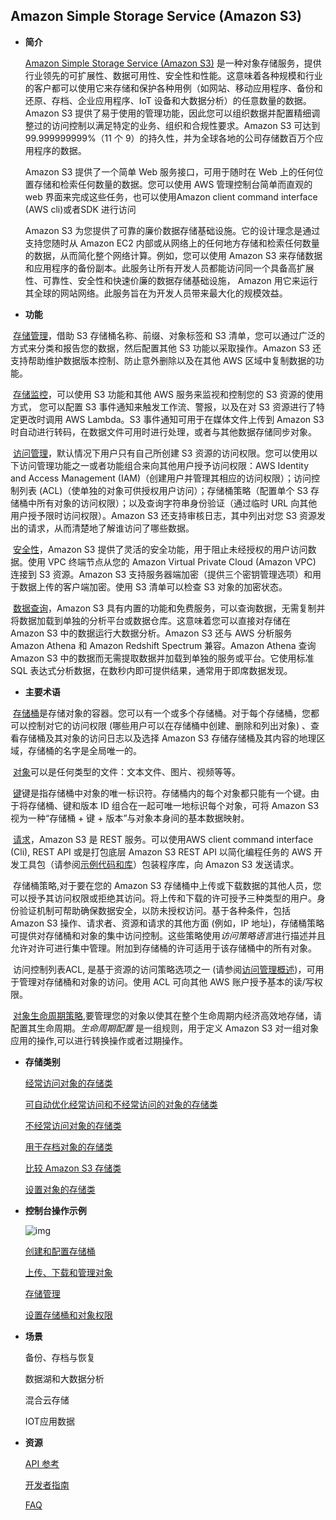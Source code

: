 ## Amazon Simple Storage Service (Amazon S3)

- **简介**

  [Amazon Simple Storage Service (Amazon S3)](https://docs.aws.amazon.com/s3/index.html) 是一种对象存储服务，提供行业领先的可扩展性、数据可用性、安全性和性能。这意味着各种规模和行业的客户都可以使用它来存储和保护各种用例（如网站、移动应用程序、备份和还原、存档、企业应用程序、IoT 设备和大数据分析）的任意数量的数据。Amazon S3 提供了易于使用的管理功能，因此您可以组织数据并配置精细调整过的访问控制以满足特定的业务、组织和合规性要求。Amazon S3 可达到 99.999999999%（11 个 9）的持久性，并为全球各地的公司存储数百万个应用程序的数据。

  Amazon S3 提供了一个简单 Web 服务接口，可用于随时在 Web 上的任何位置存储和检索任何数量的数据。您可以使用 AWS 管理控制台简单而直观的 web 界面来完成这些任务，也可以使用Amazon client command interface (AWS cli)或者SDK 进行访问

  Amazon S3 为您提供了可靠的廉价数据存储基础设施。它的设计理念是通过支持您随时从 Amazon EC2 内部或从网络上的任何地方存储和检索任何数量的数据，从而简化整个网络计算。例如，您可以使用 Amazon S3 来存储数据和应用程序的备份副本。此服务让所有开发人员都能访问同一个具备高扩展性、可靠性、安全性和快速价廉的数据存储基础设施， Amazon 用它来运行其全球的网站网络。此服务旨在为开发人员带来最大化的规模效益。

  

- **功能**

​       [存储管理](https://docs.aws.amazon.com/AmazonS3/latest/user-guide/storage-management.html)，借助 S3 存储桶名称、前缀、对象标签和 S3 清单，您可以通过广泛的方式来分类和报告您的数据，然后配置其他 S3 功能以采取操作。Amazon S3 还支持帮助维护数据版本控制、防止意外删除以及在其他 AWS 区域中复制数据的功能。

​        [存储监控](https://docs.aws.amazon.com/AmazonS3/latest/dev/monitoring-overview.html)，可以使用 S3 功能和其他 AWS 服务来监视和控制您的 S3 资源的使用方式， 您可以配置 S3 事件通知来触发工作流、警报，以及在对 S3 资源进行了特定更改时调用 AWS Lambda。S3 事件通知可用于在媒体文件上传到 Amazon S3 时自动进行转码，在数据文件可用时进行处理，或者与其他数据存储同步对象。
​       

​        [访问管理](https://docs.aws.amazon.com/AmazonS3/latest/dev/s3-access-control.html)，默认情况下用户只有自己所创建 S3 资源的访问权限。您可以使用以下访问管理功能之一或者功能组合来向其他用户授予访问权限：AWS Identity and Access Management (IAM)（创建用户并管理其相应的访问权限）；访问控制列表 (ACL)（使单独的对象可供授权用户访问）；存储桶策略（配置单个 S3 存储桶中所有对象的访问权限）；以及查询字符串身份验证（通过临时 URL 向其他用户授予限时访问权限）。Amazon S3 还支持审核日志，其中列出对您 S3 资源发出的请求，从而清楚地了解谁访问了哪些数据。

​       [安全性](https://docs.aws.amazon.com/AmazonS3/latest/dev/DataDurability.html)，Amazon S3 提供了灵活的安全功能，用于阻止未经授权的用户访问数据。使用 VPC 终端节点从您的 Amazon Virtual Private Cloud (Amazon VPC) 连接到 S3 资源。Amazon S3 支持服务器端加密（提供三个密钥管理选项）和用于数据上传的客户端加密。使用 S3 清单可以检查 S3 对象的加密状态。

​       [数据查询](https://docs.aws.amazon.com/aws-technical-content/latest/building-data-lakes/in-place-querying.html)，Amazon S3 具有内置的功能和免费服务，可以查询数据，无需复制并将数据加载到单独的分析平台或数据仓库。这意味着您可以直接对存储在 Amazon S3 中的数据运行大数据分析。Amazon S3 还与 AWS 分析服务 Amazon Athena 和 Amazon Redshift Spectrum 兼容。Amazon Athena 查询 Amazon S3 中的数据而无需提取数据并加载到单独的服务或平台。它使用标准 SQL 表达式分析数据，在数秒内即可提供结果，通常用于即席数据发现。

- **主要术语**

​        [存储桶](https://docs.aws.amazon.com/zh_cn/AmazonS3/latest/dev/UsingBucket.html)是存储对象的容器。您可以有一个或多个存储桶。对于每个存储桶，您都可以控制对它的访问权限 (哪些用户可以在存储桶中创建、删除和列出对象) 、查看存储桶及其对象的访问日志以及选择 Amazon S3 存储存储桶及其内容的地理区域，存储桶的名字是全局唯一的。

​       [对象](https://docs.aws.amazon.com/zh_cn/AmazonS3/latest/dev/UsingObjects.html)可以是任何类型的文件：文本文件、图片、视频等等。

​       [键](https://docs.aws.amazon.com/zh_cn/AmazonS3/latest/dev/Introduction.html#BasicsKeys)键是指存储桶中对象的唯一标识符。存储桶内的每个对象都只能有一个键。由于将存储桶、键和版本 ID 组合在一起可唯一地标识每个对象，可将 Amazon S3 视为一种“存储桶 + 键 + 版本”与对象本身间的基本数据映射。

​       [请求](https://docs.aws.amazon.com/zh_cn/AmazonS3/latest/dev/MakingRequests.html)，Amazon S3 是 REST 服务。可以使用AWS client command interface (Cli),  REST API 或是打包底层 Amazon S3 REST API 以简化编程任务的 AWS 开发工具包（请参阅[示例代码和库](https://aws.amazon.com/code)）包装程序库，向 Amazon S3 发送请求。

​      存储桶策略,对于要在您的 Amazon S3 存储桶中上传或下载数据的其他人员，您可以授予其访问权限或拒绝其访问。将上传和下载的许可授予三种类型的用户。身份验证机制可帮助确保数据安全，以防未授权访问。基于各种条件，包括 Amazon S3 操作、请求者、资源和请求的其他方面 (例如，IP 地址)，存储桶策略可提供对存储桶和对象的集中访问控制。这些策略使用*访问策略语言*进行描述并且允许对许可进行集中管理。附加到存储桶的许可适用于该存储桶中的所有对象。

​    访问控制列表ACL, 是基于资源的访问策略选项之一 (请参阅[访问管理概述](https://docs.aws.amazon.com/zh_cn/AmazonS3/latest/dev/access-control-overview.html))，可用于管理对存储桶和对象的访问。使用 ACL 可向其他 AWS 账户授予基本的读/写权限。

​     [对象生命周期策略](https://docs.aws.amazon.com/zh_cn/AmazonS3/latest/user-guide/create-lifecycle.html),要管理您的对象以使其在整个生命周期内经济高效地存储，请配置其生命周期。*生命周期配置* 是一组规则，用于定义 Amazon S3 对一组对象应用的操作,可以进行转换操作或者过期操作。



- **存储类别**

  [经常访问对象的存储类](https://docs.aws.amazon.com/zh_cn/AmazonS3/latest/dev/storage-class-intro.html#sc-freq-data-access) 

  [可自动优化经常访问和不经常访问的对象的存储类](https://docs.aws.amazon.com/zh_cn/AmazonS3/latest/dev/storage-class-intro.html#sc-dynamic-data-access)

  [不经常访问对象的存储类](https://docs.aws.amazon.com/zh_cn/AmazonS3/latest/dev/storage-class-intro.html#sc-infreq-data-access)

  [用于存档对象的存储类](https://docs.aws.amazon.com/zh_cn/AmazonS3/latest/dev/storage-class-intro.html#sc-glacier)

  [比较 Amazon S3 存储类](https://docs.aws.amazon.com/zh_cn/AmazonS3/latest/dev/storage-class-intro.html#sc-compare)

  [设置对象的存储类](https://docs.aws.amazon.com/zh_cn/AmazonS3/latest/dev/storage-class-intro.html#sc-howtoset)

  

- **控制台操作示例**

  

  ![img](https://docs.aws.amazon.com/zh_cn/AmazonS3/latest/gsg/images/flowAll.png)

  

  [创建和配置存储桶](https://docs.aws.amazon.com/zh_cn/AmazonS3/latest/user-guide/create-configure-bucket.html)

  [上传、下载和管理对象](https://docs.aws.amazon.com/zh_cn/AmazonS3/latest/user-guide/create-configure-bucket.html)

  [存储管理](https://docs.aws.amazon.com/zh_cn/AmazonS3/latest/user-guide/storage-management.html)

  [设置存储桶和对象权限](https://docs.aws.amazon.com/zh_cn/AmazonS3/latest/user-guide/set-permissions.html)

  

- **场景**

  备份、存档与恢复

  数据湖和大数据分析

  混合云存储

  IOT应用数据



- **资源**

  [API 参考](https://docs.aws.amazon.com/zh_cn/AmazonS3/latest/API/Welcome.html)

  [开发者指南](https://docs.aws.amazon.com/zh_cn/AmazonS3/latest/dev/Welcome.html)

  [FAQ](https://amazonaws-china.com/cn/s3/faqs/)

